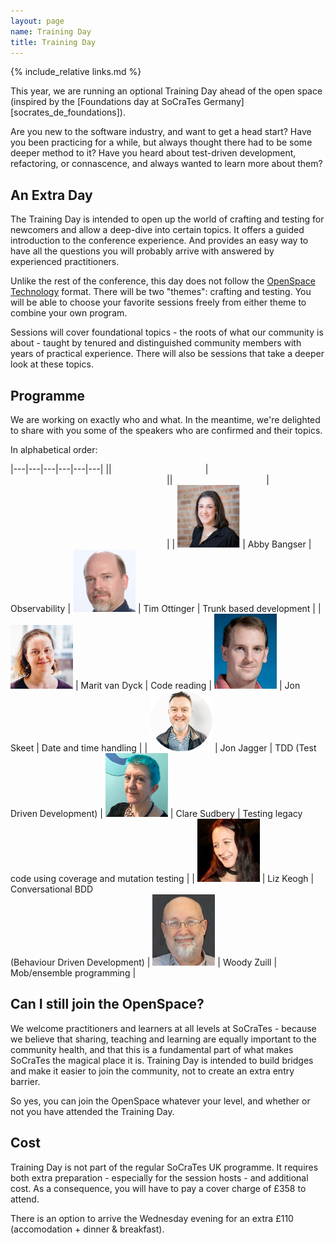 ```yaml
---
layout: page
name: Training Day
title: Training Day
---
```


{% include_relative links.md %}

This year, we are running an optional Training Day ahead of the open space (inspired by the [Foundations day at SoCraTes Germany][socrates_de_foundations]). 

Are you new to the software industry, and want to get a head start? Have you been practicing for a while, but always thought there had to be some deeper method to it? Have you heard about test-driven development, refactoring, or connascence, and always wanted to learn more about them?

## An Extra Day

The Training Day is intended to open up the world of crafting and testing for newcomers and allow a deep-dive into certain topics. It offers a guided introduction to the conference experience. And provides an easy way to have all the questions you will probably arrive with answered by experienced practitioners.

Unlike the rest of the conference, this day does not follow the [OpenSpace Technology](https://en.wikipedia.org/wiki/Open_Space_Technology) format. There will be two "themes": crafting and testing. You will be able to choose your favorite sessions freely from either theme to combine your own program.

Sessions will cover foundational topics - the roots of what our community is about - taught by tenured and distinguished community members with years of practical experience. There will also be sessions that take a deeper look at these topics.

## Programme

We are working on exactly who and what. In the meantime, we're delighted to share with you some of the speakers who are confirmed and their topics.

In alphabetical order:

|---|---|---|---|---|---|
||<img width=150/>|<img width=250/>||<img width=150/>|<img width=250/>|
| ![Abby Bangser](img/2023/trainers/abby_bangser.png "Photo of Abby Bangser, dark-haired, smiling, with a black top and silver necklace, on a brick wall background") | Abby Bangser | Observability | ![Tim Ottinger](img/2023/trainers/tim_ottinger.png "Photo of Tim Ottinger") | Tim Ottinger | Trunk based development |
| ![Marit van Dyck](img/2023/trainers/marit_van_dyck.png "Photo of Marit van Dyck") | Marit van Dyck | Code reading | ![Jon Skeet](img/2023/trainers/jon_skeet.png "Photo of Jon Skeet") | Jon Skeet | Date and time handling |
| ![Jon Jagger](img/2023/trainers/jon_jagger.png "Photo of Jon Jagger") | Jon Jagger | TDD (Test Driven Development) | ![Clare Sudbery](img/2023/trainers/clare_sudbery.png "Photo of Clare Sudbery") | Clare Sudbery | Testing legacy code using coverage and mutation testing |
| ![Liz Keogh](img/2023/trainers/liz_keogh.png "Photo of Liz Keogh") | Liz Keogh | Conversational BDD <br>(Behaviour Driven Development) | ![Woody Zuill](img/2023/trainers/woody_zuill.png "Photo of Woody Zuill") | Woody Zuill | Mob/ensemble programming |

## Can I still join the OpenSpace?

We welcome practitioners and learners at all levels at SoCraTes - because we believe that sharing, teaching and learning are equally important to the community health, and that this is a fundamental part of what makes SoCraTes the magical place it is. Training Day is intended to build bridges and make it easier to join the community, not to create an extra entry barrier.

So yes, you can join the OpenSpace whatever your level, and whether or not you have attended the Training Day.

## Cost

Training Day is not part of the regular SoCraTes UK programme. It requires both extra preparation - especially for the session hosts - and additional cost. As a consequence, you will have to pay a cover charge of £358 to attend.

There is an option to arrive the Wednesday evening for an extra £110 (accomodation + dinner & breakfast).
